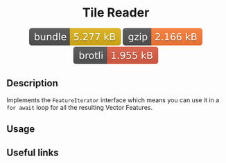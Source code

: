 <h1 style="text-align: center;">
  <div align="center">Tile Reader</div>
</h1>

<p align="center">
  <img src="../../assets/badges/tileReader-file.svg" alt="tileReader-file-ts">
  <img src="../../assets/badges/tileReader-gzip.svg" alt="tileReader-gzip-ts">
  <img src="../../assets/badges/tileReader-brotli.svg" alt="tileReader-brotli-ts">
</p>

## Description

Implements the `FeatureIterator` interface which means you can use it in a `for await` loop for all the resulting Vector Features.

## Usage

## Useful links

